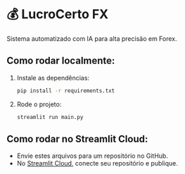 # 💰 LucroCerto FX

Sistema automatizado com IA para alta precisão em Forex.

## Como rodar localmente:
1. Instale as dependências:
   ```bash
   pip install -r requirements.txt
   ```
2. Rode o projeto:
   ```bash
   streamlit run main.py
   ```

## Como rodar no Streamlit Cloud:
- Envie estes arquivos para um repositório no GitHub.
- No [Streamlit Cloud](https://streamlit.io/cloud), conecte seu repositório e publique.
